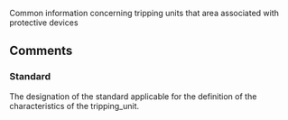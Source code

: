 Common information concerning tripping units that area associated with protective devices

<!-- end of short definition -->



## Comments

### Standard

The designation of the standard applicable for the definition of the characteristics of the
tripping_unit.


